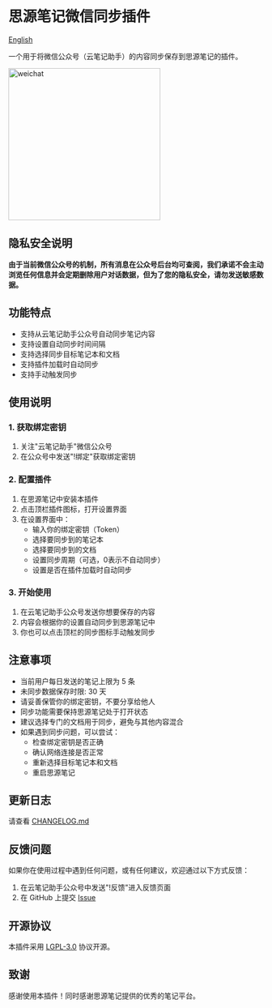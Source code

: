 # 思源笔记微信同步插件

[English](./README_en_US.md)

一个用于将微信公众号（云笔记助手）的内容同步保存到思源笔记的插件。

<img src="https://fastly.jsdelivr.net/gh/onemorework/SiyuanWechatSync/asset/wechat_qr.png" alt="weichat" width="300"/>

## 隐私安全说明

**由于当前微信公众号的机制，所有消息在公众号后台均可查阅，我们承诺不会主动浏览任何信息并会定期删除用户对话数据，但为了您的隐私安全，请勿发送敏感数据。**

## 功能特点

* 支持从云笔记助手公众号自动同步笔记内容
* 支持设置自动同步时间间隔
* 支持选择同步目标笔记本和文档
* 支持插件加载时自动同步
* 支持手动触发同步

## 使用说明

### 1. 获取绑定密钥

1. 关注"云笔记助手"微信公众号
2. 在公众号中发送"!绑定"获取绑定密钥

### 2. 配置插件

1. 在思源笔记中安装本插件
2. 点击顶栏插件图标，打开设置界面
3. 在设置界面中：
   - 输入你的绑定密钥（Token）
   - 选择要同步到的笔记本
   - 选择要同步到的文档
   - 设置同步周期（可选，0表示不自动同步）
   - 设置是否在插件加载时自动同步

### 3. 开始使用

1. 在云笔记助手公众号发送你想要保存的内容
2. 内容会根据你的设置自动同步到思源笔记中
3. 你也可以点击顶栏的同步图标手动触发同步

## 注意事项

- 当前用户每日发送的笔记上限为 5 条
- 未同步数据保存时限: 30 天
- 请妥善保管你的绑定密钥，不要分享给他人
- 同步功能需要保持思源笔记处于打开状态
- 建议选择专门的文档用于同步，避免与其他内容混合
- 如果遇到同步问题，可以尝试：
   - 检查绑定密钥是否正确
   - 确认网络连接是否正常
   - 重新选择目标笔记本和文档
   - 重启思源笔记

## 更新日志

请查看 [CHANGELOG.md](https://fastly.jsdelivr.net/gh/onemorework/SiyuanWechatSync/CHANGELOG.md)

## 反馈问题

如果你在使用过程中遇到任何问题，或有任何建议，欢迎通过以下方式反馈：

1. 在云笔记助手公众号中发送"!反馈"进入反馈页面
2. 在 GitHub 上提交 [Issue](https://github.com/onemorework/SiyuanWechatSync/issues)

## 开源协议

本插件采用 [LGPL-3.0](https://fastly.jsdelivr.net/gh/onemorework/SiyuanWechatSync/LICENSE) 协议开源。

## 致谢

感谢使用本插件！同时感谢思源笔记提供的优秀的笔记平台。
